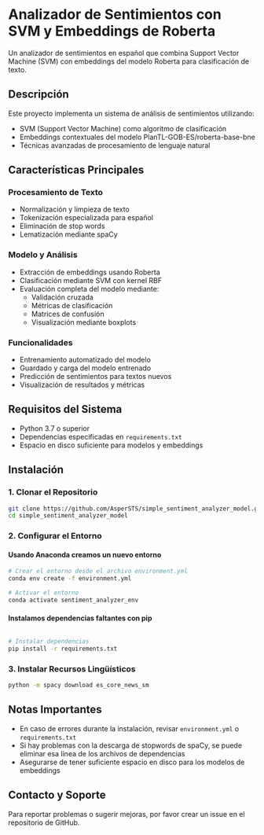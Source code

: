# Analizador de Sentimientos con SVM y Embeddings de Roberta

Un analizador de sentimientos en español que combina Support Vector Machine (SVM) con embeddings del modelo Roberta para clasificación de texto.

## Descripción

Este proyecto implementa un sistema de análisis de sentimientos utilizando:

- SVM (Support Vector Machine) como algoritmo de clasificación
- Embeddings contextuales del modelo PlanTL-GOB-ES/roberta-base-bne
- Técnicas avanzadas de procesamiento de lenguaje natural

## Características Principales

### Procesamiento de Texto
- Normalización y limpieza de texto
- Tokenización especializada para español
- Eliminación de stop words
- Lematización mediante spaCy

### Modelo y Análisis
- Extracción de embeddings usando Roberta
- Clasificación mediante SVM con kernel RBF
- Evaluación completa del modelo mediante:
  - Validación cruzada
  - Métricas de clasificación
  - Matrices de confusión
  - Visualización mediante boxplots

### Funcionalidades
- Entrenamiento automatizado del modelo
- Guardado y carga del modelo entrenado
- Predicción de sentimientos para textos nuevos
- Visualización de resultados y métricas

## Requisitos del Sistema

- Python 3.7 o superior
- Dependencias especificadas en `requirements.txt`
- Espacio en disco suficiente para modelos y embeddings

## Instalación

### 1. Clonar el Repositorio
```bash
git clone https://github.com/AsperSTS/simple_sentiment_analyzer_model.git
cd simple_sentiment_analyzer_model
```

### 2. Configurar el Entorno

#### Usando Anaconda creamos un nuevo entorno
```bash
# Crear el entorno desde el archivo environment.yml
conda env create -f environment.yml

# Activar el entorno
conda activate sentiment_analyzer_env
```

#### Instalamos dependencias faltantes con pip
```bash

# Instalar dependencias
pip install -r requirements.txt
```

### 3. Instalar Recursos Lingüísticos
```bash
python -m spacy download es_core_news_sm
```

## Notas Importantes

- En caso de errores durante la instalación, revisar `environment.yml` o `requirements.txt`
- Si hay problemas con la descarga de stopwords de spaCy, se puede eliminar esa línea de los archivos de dependencias
- Asegurarse de tener suficiente espacio en disco para los modelos de embeddings

## Contacto y Soporte

Para reportar problemas o sugerir mejoras, por favor crear un issue en el repositorio de GitHub.